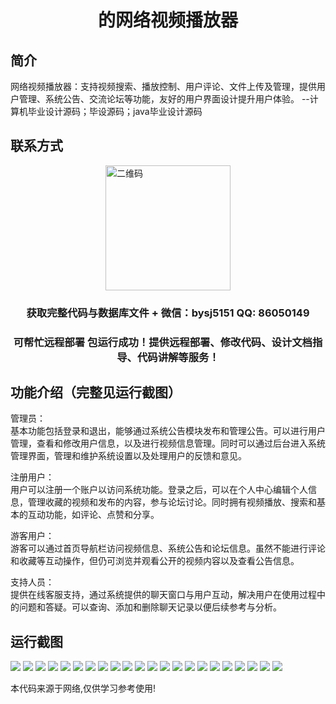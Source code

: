 <p><h1 align="center">的网络视频播放器</h1></p>

## 简介
网络视频播放器：支持视频搜索、播放控制、用户评论、文件上传及管理，提供用户管理、系统公告、交流论坛等功能，友好的用户界面设计提升用户体验。    --计算机毕业设计源码；毕设源码；java毕业设计源码


## 联系方式
<img src="https://bs-1329754181.cos.ap-shanghai.myqcloud.com/wx.jpg" alt="二维码" style="display: block; margin: 0 auto;" width="200px">
<p><h3 align="center">获取完整代码与数据库文件 + 微信：bysj5151 QQ: 86050149</h3></p>
<p><h3 align="center">可帮忙远程部署 包运行成功！提供远程部署、修改代码、设计文档指导、代码讲解等服务！</h3></p>

## 功能介绍（完整见运行截图）
管理员：  
基本功能包括登录和退出，能够通过系统公告模块发布和管理公告。可以进行用户管理，查看和修改用户信息，以及进行视频信息管理。同时可以通过后台进入系统管理界面，管理和维护系统设置以及处理用户的反馈和意见。

注册用户：  
用户可以注册一个账户以访问系统功能。登录之后，可以在个人中心编辑个人信息，管理收藏的视频和发布的内容，参与论坛讨论。同时拥有视频播放、搜索和基本的互动功能，如评论、点赞和分享。

游客用户：  
游客可以通过首页导航栏访问视频信息、系统公告和论坛信息。虽然不能进行评论和收藏等互动操作，但仍可浏览并观看公开的视频内容以及查看公告信息。

支持人员：  
提供在线客服支持，通过系统提供的聊天窗口与用户互动，解决用户在使用过程中的问题和答疑。可以查询、添加和删除聊天记录以便后续参考与分析。


## 运行截图
![](https://bs-1329754181.cos.ap-shanghai.myqcloud.com/ssm/NetworkVideoPlayer/img/001.jpg)
![](https://bs-1329754181.cos.ap-shanghai.myqcloud.com/ssm/NetworkVideoPlayer/img/002.jpg)
![](https://bs-1329754181.cos.ap-shanghai.myqcloud.com/ssm/NetworkVideoPlayer/img/003.jpg)
![](https://bs-1329754181.cos.ap-shanghai.myqcloud.com/ssm/NetworkVideoPlayer/img/004.jpg)
![](https://bs-1329754181.cos.ap-shanghai.myqcloud.com/ssm/NetworkVideoPlayer/img/005.jpg)
![](https://bs-1329754181.cos.ap-shanghai.myqcloud.com/ssm/NetworkVideoPlayer/img/006.jpg)
![](https://bs-1329754181.cos.ap-shanghai.myqcloud.com/ssm/NetworkVideoPlayer/img/007.jpg)
![](https://bs-1329754181.cos.ap-shanghai.myqcloud.com/ssm/NetworkVideoPlayer/img/008.jpg)
![](https://bs-1329754181.cos.ap-shanghai.myqcloud.com/ssm/NetworkVideoPlayer/img/009.jpg)
![](https://bs-1329754181.cos.ap-shanghai.myqcloud.com/ssm/NetworkVideoPlayer/img/010.jpg)
![](https://bs-1329754181.cos.ap-shanghai.myqcloud.com/ssm/NetworkVideoPlayer/img/011.jpg)
![](https://bs-1329754181.cos.ap-shanghai.myqcloud.com/ssm/NetworkVideoPlayer/img/012.jpg)
![](https://bs-1329754181.cos.ap-shanghai.myqcloud.com/ssm/NetworkVideoPlayer/img/013.jpg)
![](https://bs-1329754181.cos.ap-shanghai.myqcloud.com/ssm/NetworkVideoPlayer/img/014.jpg)
![](https://bs-1329754181.cos.ap-shanghai.myqcloud.com/ssm/NetworkVideoPlayer/img/015.jpg)
![](https://bs-1329754181.cos.ap-shanghai.myqcloud.com/ssm/NetworkVideoPlayer/img/016.jpg)
![](https://bs-1329754181.cos.ap-shanghai.myqcloud.com/ssm/NetworkVideoPlayer/img/017.jpg)
![](https://bs-1329754181.cos.ap-shanghai.myqcloud.com/ssm/NetworkVideoPlayer/img/018.jpg)
![](https://bs-1329754181.cos.ap-shanghai.myqcloud.com/ssm/NetworkVideoPlayer/img/019.jpg)
![](https://bs-1329754181.cos.ap-shanghai.myqcloud.com/ssm/NetworkVideoPlayer/img/020.jpg)
![](https://bs-1329754181.cos.ap-shanghai.myqcloud.com/ssm/NetworkVideoPlayer/img/021.jpg)
![](https://bs-1329754181.cos.ap-shanghai.myqcloud.com/ssm/NetworkVideoPlayer/img/022.jpg)

<p>本代码来源于网络,仅供学习参考使用!</p>
